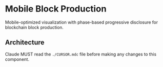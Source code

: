 # Mobile Block Production

Mobile-optimized visualization with phase-based progressive disclosure for blockchain block production.

## Architecture  
Claude MUST read the `./CURSOR.mdc` file before making any changes to this component.